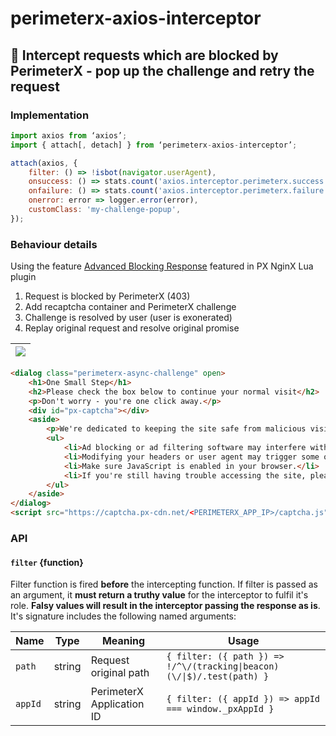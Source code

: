 # perimeterx-axios-interceptor

## 🧱 Intercept requests which are blocked by PerimeterX - pop up the challenge and retry the request

### Implementation
```js
import axios from ‘axios’;
import { attach[, detach] } from ‘perimeterx-axios-interceptor’;

attach(axios, {
    filter: () => !isbot(navigator.userAgent),
    onsuccess: () => stats.count('axios.interceptor.perimeterx.success', 1),
    onfailure: () => stats.count('axios.interceptor.perimeterx.failure', 1),
    onerror: error => logger.error(error),
    customClass: 'my-challenge-popup',
});
```

### Behaviour details
Using the feature [Advanced Blocking Response](https://github.com/PerimeterX/perimeterx-nginx-plugin#-advanced-blocking-response) featured in PX NginX Lua plugin

1. Request is blocked by PerimeterX (403)
1. Add recaptcha container and PerimeterX challenge
1. Challenge is resolved by user (user is exonerated)
1. Replay original request and resolve original promise

| ![](https://user-images.githubusercontent.com/516342/76226762-fd873f80-6226-11ea-83df-2dfbb51b1757.png)
| -

```html
<dialog class="perimeterx-async-challenge" open>
    <h1>One Small Step</h1>
    <h2>Please check the box below to continue your normal visit</h2>
    <p>Don't worry - you're one click away.</p>
    <div id="px-captcha"></div>
    <aside>
        <p>We're dedicated to keeping the site safe from malicious visitors. Something in your behaviour has triggered our protection systems - We apologise for any inconvenience this process may have caused.</p>
        <ul>
            <li>Ad blocking or ad filtering software may interfere with our ability to identify you as human. Please exclude this website.</li>
            <li>Modifying your headers or user agent may trigger some of our detection tools. Make sure you don't have any browser extensions tampering with those.</li>
            <li>Make sure JavaScript is enabled in your browser.</li>
            <li>If you're still having trouble accessing the site, please contact customer support.</li>
        </ul>
    </aside>
</dialog>
<script src="https://captcha.px-cdn.net/<PERIMETERX_APP_IP>/captcha.js"></script>
```

### API
#### `filter` {function}
Filter function is fired **before** the intercepting function. If filter is passed as an argument, it **must return a truthy value** for the interceptor to fulfil it's role. **Falsy values will result in the interceptor passing the response as is**.
It's signature includes the following named arguments:

| Name | Type | Meaning | Usage
| - | - | - | -
| `path` | string | Request original path | `{ filter: ({ path }) => !/^\/(tracking\|beacon)(\/\|$)/.test(path) }`
| `appId` | string | PerimeterX Application ID | `{ filter: ({ appId }) => appId === window._pxAppId }`
